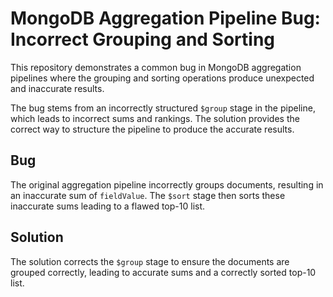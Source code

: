 # MongoDB Aggregation Pipeline Bug: Incorrect Grouping and Sorting
This repository demonstrates a common bug in MongoDB aggregation pipelines where the grouping and sorting operations produce unexpected and inaccurate results.

The bug stems from an incorrectly structured `$group` stage in the pipeline, which leads to incorrect sums and rankings.  The solution provides the correct way to structure the pipeline to produce the accurate results.

## Bug
The original aggregation pipeline incorrectly groups documents, resulting in an inaccurate sum of `fieldValue`. The `$sort` stage then sorts these inaccurate sums leading to a flawed top-10 list.

## Solution
The solution corrects the `$group` stage to ensure the documents are grouped correctly, leading to accurate sums and a correctly sorted top-10 list.
